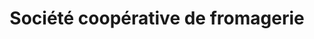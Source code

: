 ---
title: "Société coopérative de fromagerie"
url: /charquemont/societe-cooperative-de-fromagerie/
shop: Käse
---